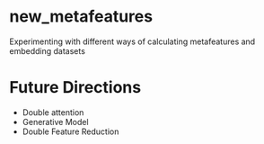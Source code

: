 # new_metafeatures
Experimenting with different ways of calculating metafeatures and embedding datasets

# Future Directions
- Double attention
- Generative Model
- Double Feature Reduction
